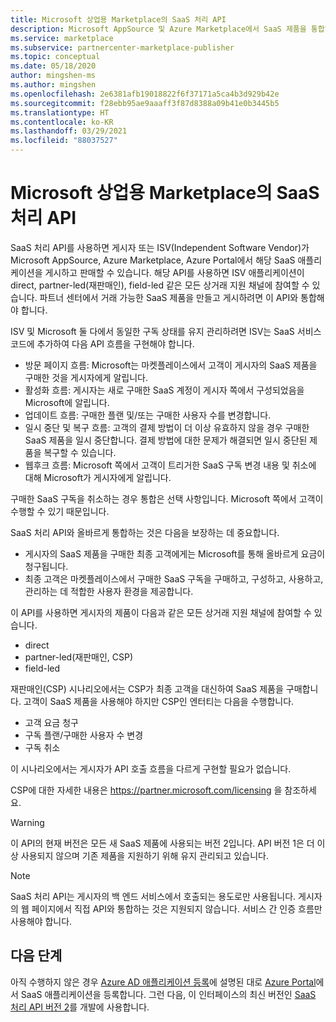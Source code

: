 ```yaml
---
title: Microsoft 상업용 Marketplace의 SaaS 처리 API
description: Microsoft AppSource 및 Azure Marketplace에서 SaaS 제품을 통합하는 데 사용할 수 있는 처리 API를 소개합니다.
ms.service: marketplace
ms.subservice: partnercenter-marketplace-publisher
ms.topic: conceptual
ms.date: 05/18/2020
author: mingshen-ms
ms.author: mingshen
ms.openlocfilehash: 2e6381afb19018822f6f37171a5ca4b3d929b42e
ms.sourcegitcommit: f28ebb95ae9aaaff3f87d8388a09b41e0b3445b5
ms.translationtype: HT
ms.contentlocale: ko-KR
ms.lasthandoff: 03/29/2021
ms.locfileid: "88037527"
---
```

# <a name="saas-fulfillment-apis-in-the-microsoft-commercial-marketplace"></a>Microsoft 상업용 Marketplace의 SaaS 처리 API

SaaS 처리 API를 사용하면 게시자 또는 ISV(Independent Software Vendor)가 Microsoft AppSource, Azure Marketplace, Azure Portal에서 해당 SaaS 애플리케이션을 게시하고 판매할 수 있습니다. 해당 API를 사용하면 ISV 애플리케이션이 direct, partner-led(재판매인), field-led 같은 모든 상거래 지원 채널에 참여할 수 있습니다.  파트너 센터에서 거래 가능한 SaaS 제품을 만들고 게시하려면 이 API와 통합해야 합니다.

ISV 및 Microsoft 둘 다에서 동일한 구독 상태를 유지 관리하려면 ISV는 SaaS 서비스 코드에 추가하여 다음 API 흐름을 구현해야 합니다.

* 방문 페이지 흐름: Microsoft는 마켓플레이스에서 고객이 게시자의 SaaS 제품을 구매한 것을 게시자에게 알립니다.
* 활성화 흐름: 게시자는 새로 구매한 SaaS 계정이 게시자 쪽에서 구성되었음을 Microsoft에 알립니다.
* 업데이트 흐름: 구매한 플랜 및/또는 구매한 사용자 수를 변경합니다.
* 일시 중단 및 복구 흐름: 고객의 결제 방법이 더 이상 유효하지 않을 경우 구매한 SaaS 제품을 일시 중단합니다. 결제 방법에 대한 문제가 해결되면 일시 중단된 제품을 복구할 수 있습니다.
* 웹후크 흐름: Microsoft 쪽에서 고객이 트리거한 SaaS 구독 변경 내용 및 취소에 대해 Microsoft가 게시자에게 알립니다.

구매한 SaaS 구독을 취소하는 경우 통합은 선택 사항입니다. Microsoft 쪽에서 고객이 수행할 수 있기 때문입니다.

SaaS 처리 API와 올바르게 통합하는 것은 다음을 보장하는 데 중요합니다.

* 게시자의 SaaS 제품을 구매한 최종 고객에게는 Microsoft를 통해 올바르게 요금이 청구됩니다.
* 최종 고객은 마켓플레이스에서 구매한 SaaS 구독을 구매하고, 구성하고, 사용하고, 관리하는 데 적합한 사용자 환경을 제공합니다.

이 API를 사용하면 게시자의 제품이 다음과 같은 모든 상거래 지원 채널에 참여할 수 있습니다.

* direct
* partner-led(재판매인, CSP)
* field-led

재판매인(CSP) 시나리오에서는 CSP가 최종 고객을 대신하여 SaaS 제품을 구매합니다. 고객이 SaaS 제품을 사용해야 하지만 CSP인 엔터티는 다음을 수행합니다.

* 고객 요금 청구
* 구독 플랜/구매한 사용자 수 변경
* 구독 취소

이 시나리오에서는 게시자가 API 호출 흐름을 다르게 구현할 필요가 없습니다.

CSP에 대한 자세한 내용은 https://partner.microsoft.com/licensing 을 참조하세요.

>[!Warning]
>이 API의 현재 버전은 모든 새 SaaS 제품에 사용되는 버전 2입니다. API 버전 1은 더 이상 사용되지 않으며 기존 제품을 지원하기 위해 유지 관리되고 있습니다.

>[!Note]
>SaaS 처리 API는 게시자의 백 엔드 서비스에서 호출되는 용도로만 사용됩니다. 게시자의 웹 페이지에서 직접 API와 통합하는 것은 지원되지 않습니다. 서비스 간 인증 흐름만 사용해야 합니다.

## <a name="next-steps"></a>다음 단계

아직 수행하지 않은 경우 [Azure AD 애플리케이션 등록](./pc-saas-registration.md)에 설명된 대로 [Azure Portal](https://ms.portal.azure.com)에서 SaaS 애플리케이션을 등록합니다.  그런 다음, 이 인터페이스의 최신 버전인 [SaaS 처리 API 버전 2](./pc-saas-fulfillment-api-v2.md)를 개발에 사용합니다.
